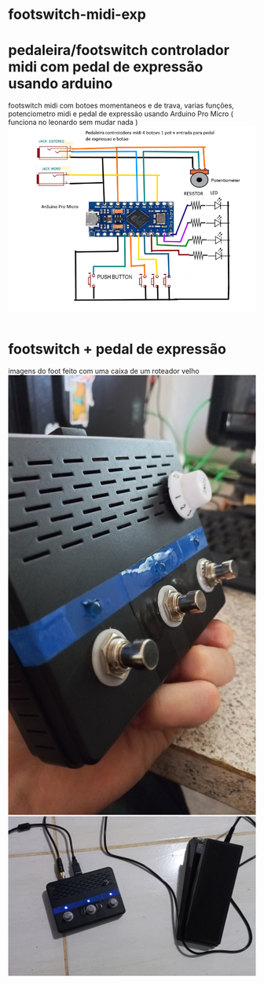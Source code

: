 # footswitch-midi-exp
<h1> pedaleira/footswitch controlador midi com pedal de expressão usando arduino</h1>
footswitch midi com botoes momentaneos e de trava,  varias funções, potenciometro midi e pedal de expressão usando Arduino Pro Micro ( funciona no leonardo sem mudar nada )
<div align="center">
<img src="https://github.com/Sleepy8/footswitch-midi-exp/blob/main/imagens/diagram.png" width="600px" >

</div><br>
<h1>footswitch + pedal de expressão</h1>
imagens do foot feito com uma caixa de um roteador velho<br>
<div align="center">
<img src="https://github.com/Sleepy8/footswitch-midi-exp/blob/main/imagens/foot.jpg" width="600px" >

</div>
<div align="center">
<img src="https://github.com/Sleepy8/footswitch-midi-exp/blob/main/imagens/pedais.jpg" width="600px" >

</div><br>
<br>

